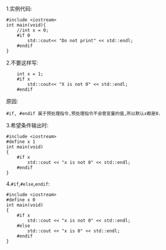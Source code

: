 1.实例代码:

```
#include <iostream>
int main(void){
	//int x = 0;
	#if 0
		std::cout<< "Do not print" << std::endl;
	#endif
}
```

2.不要这样写:

```
	int x = 1;
	#if x
		std::cout<< "X is not 0" << std::endl;
	#endif
```

原因:

```
#if, #endif 属于预处理指令,预处理指令不会管变量的值,所以默认x都是0.
```

3.希望条件输出时:

```
#include <iostream>
#define x 1
int main(void)
{
    #if x
        std::cout << "x is not 0" << std::endl;
    #endif
}
```

4.`#if`,`#else`,`endif`:

```
#include <iostream>
#define x 0
int main(void)
{
    #if x
        std::cout << "x is not 0" << std::endl;
    #else
    	std::cout << "x is 0" << std::endl;
    #endif
}
```

